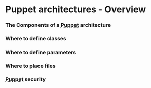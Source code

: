       
<h1>Puppet architectures - Overview</h1>
       
                            
<h3>The Components of a <abbr title="Puppet automation tool">Puppet</abbr> architecture</h3> 
<h3>Where to define classes</h3> 
<h3>Where to define parameters</h3> 
<h3>Where to place files</h3> 
<h3><abbr title="Puppet automation tool">Puppet</abbr> security</h3>
  
     
     
